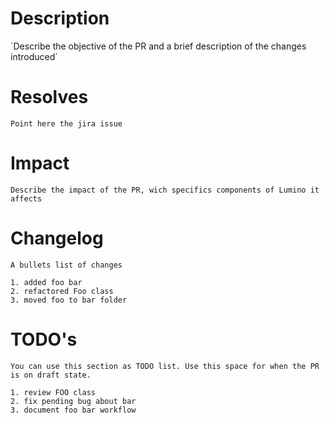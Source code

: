 # Description

´Describe the objective of the PR and a brief description of the changes introduced´


# Resolves

`Point here the jira issue`

# Impact

`Describe the impact of the PR, wich specifics components of Lumino it affects`

# Changelog

`A bullets list of changes`

```
1. added foo bar
2. refactored Foo class
3. moved foo to bar folder
```


# TODO's

`You can use this section as TODO list. Use this space for when the PR is on draft state. `

```
1. review FOO class 
2. fix pending bug about bar 
3. document foo bar workflow
```
